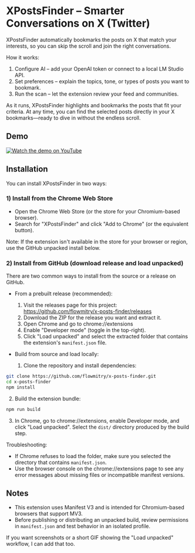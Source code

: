 # XPostsFinder – Smarter Conversations on X (Twitter)

XPostsFinder automatically bookmarks the posts on X that match your interests, so you can skip the scroll and join the right conversations.

How it works:
1. Configure AI – add your OpenAI token or connect to a local LM Studio API.
2. Set preferences – explain the topics, tone, or types of posts you want to bookmark.
3. Run the scan – let the extension review your feed and communities.

As it runs, XPostsFinder highlights and bookmarks the posts that fit your criteria. At any time, you can find the selected posts directly in your X bookmarks—ready to dive in without the endless scroll.

## Demo

[![Watch the demo on YouTube](https://img.youtube.com/vi/LgfCNMi6n2Q/0.jpg)](https://youtu.be/LgfCNMi6n2Q)

## Installation

You can install XPostsFinder in two ways:

### 1) Install from the Chrome Web Store

- Open the Chrome Web Store (or the store for your Chromium-based browser).
- Search for "XPostsFinder" and click "Add to Chrome" (or the equivalent button).

Note: If the extension isn't available in the store for your browser or region, use the GitHub unpacked install below.

### 2) Install from GitHub (download release and load unpacked)

There are two common ways to install from the source or a release on GitHub.

- From a prebuilt release (recommended):
  1. Visit the releases page for this project: https://github.com/flowmitry/x-posts-finder/releases
  2. Download the ZIP for the release you want and extract it.
  3. Open Chrome and go to chrome://extensions
  4. Enable "Developer mode" (toggle in the top-right).
  5. Click "Load unpacked" and select the extracted folder that contains the extension's `manifest.json` file.

- Build from source and load locally:
  1. Clone the repository and install dependencies:

```bash
git clone https://github.com/flowmitry/x-posts-finder.git
cd x-posts-finder
npm install
```

  2. Build the extension bundle:

```bash
npm run build
```

  3. In Chrome, go to chrome://extensions, enable Developer mode, and click "Load unpacked". Select the `dist/` directory produced by the build step.

Troubleshooting:
- If Chrome refuses to load the folder, make sure you selected the directory that contains `manifest.json`.
- Use the browser console on the chrome://extensions page to see any error messages about missing files or incompatible manifest versions.

## Notes

- This extension uses Manifest V3 and is intended for Chromium-based browsers that support MV3.
- Before publishing or distributing an unpacked build, review permissions in `manifest.json` and test behavior in an isolated profile.

If you want screenshots or a short GIF showing the "Load unpacked" workflow, I can add that too.


